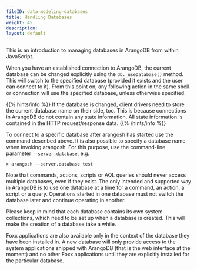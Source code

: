 ```yaml
---
fileID: data-modeling-databases
title: Handling Databases
weight: 45
description: 
layout: default
---
```

This is an introduction to managing databases in ArangoDB from within 
JavaScript. 

When you have an established connection to ArangoDB, the current
database can be changed explicitly using the `db._useDatabase()`
method. This will switch to the specified database (provided it
exists and the user can connect to it). From this point on, any
following action in the same shell or connection will use the
specified database, unless otherwise specified.


{{% hints/info %}}
  If the database is changed, client drivers need to store the
current database name on their side, too. This is because connections
in ArangoDB do not contain any state information. All state information
is contained in the HTTP request/response data.
{{% /hints/info %}}

To connect to a specific database after arangosh has started use the command
described above. It is also possible to specify a database name when invoking
arangosh. For this purpose, use the command-line parameter `--server.database`,
e.g.

    > arangosh --server.database test 

Note that commands, actions, scripts or AQL queries should never
access multiple databases, even if they exist. The only intended and
supported way in ArangoDB is to use one database at a time for a command,
an action, a script or a query. Operations started in one database must
not switch the database later and continue operating in another.

Please keep in mind that each database contains its own system collections,
which need to be set up when a database is created. This will make the creation
of a database take a while.

Foxx applications
are also available only in the context of the database they have been installed 
in. A new database will only provide access to the system applications shipped
with ArangoDB (that is the web interface at the moment) and no other Foxx
applications until they are explicitly installed for the particular database.